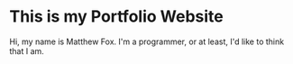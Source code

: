 # This is my Portfolio Website

Hi, my name is Matthew Fox. I'm a programmer, or at least, I'd like to think that I am. 